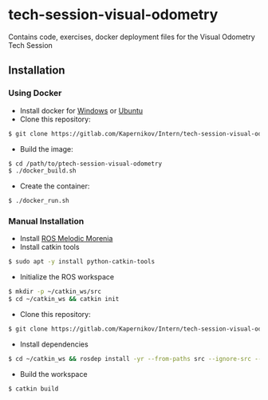 # tech-session-visual-odometry

Contains code, exercises, docker deployment files for the Visual Odometry Tech Session

## Installation
### Using Docker
- Install docker for [Windows](https://docs.docker.com/docker-for-windows/install/) or [Ubuntu](https://docs.docker.com/install/linux/docker-ce/ubuntu/)
- Clone this repository:
```bash
$ git clone https://gitlab.com/Kapernikov/Intern/tech-session-visual-odometry.git
```
- Build the image:
```bash
$ cd /path/to/ptech-session-visual-odometry
$ ./docker_build.sh
```
- Create the container:
```bash
$ ./docker_run.sh
```

### Manual Installation
- Install [ROS Melodic Morenia](http://wiki.ros.org/melodic/Installation/Ubuntu)
- Install catkin tools
```bash
$ sudo apt -y install python-catkin-tools
```
- Initialize the ROS workspace
```bash
$ mkdir -p ~/catkin_ws/src
$ cd ~/catkin_ws && catkin init
```
- Clone this repository:
```bash
$ git clone https://gitlab.com/Kapernikov/Intern/tech-session-visual-odometry.git ~/catkin_ws/src/tech-session-visual-odometry.git
```
- Install dependencies
```bash
$ cd ~/catkin_ws && rosdep install -yr --from-paths src --ignore-src --rosdistro melodic
```
- Build the workspace
```bash
$ catkin build
```


